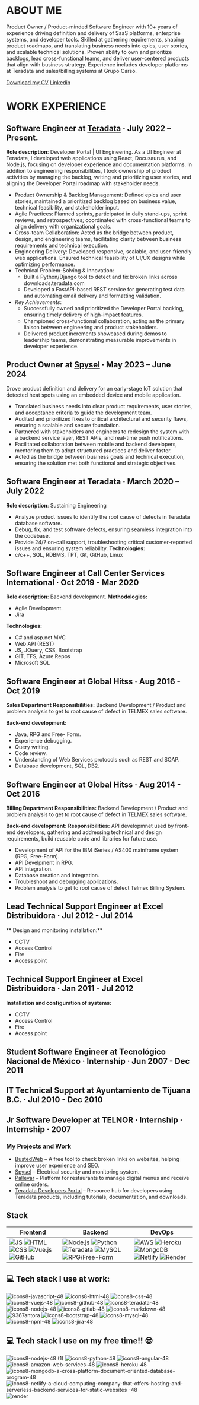 
# ABOUT ME 

Product Owner / Product-minded Software Engineer with 10+ years of experience driving definition and delivery of SaaS platforms, enterprise systems, and developer tools. Skilled at gathering requirements, shaping product roadmaps, and translating business needs into epics, user stories, and scalable technical solutions. Proven ability to own and prioritize backlogs, lead cross-functional teams, and deliver user-centered products that align with business strategy. Experience includes developer platforms at Teradata and sales/billing systems at Grupo Carso. 

<a href="https://github.com/ObedVega/ObedVega/blob/main/ObedVegaCV.pdf" download>Download my CV</a>
[Linkedin](https://www.linkedin.com/in/obedvega/)
# WORK EXPERIENCE  

## Software Engineer at [Teradata](https://www.teradata.com/) · July 2022 – Present. 

**Role description**: Developer Portal | UI Engineering. 
As a UI Engineer at Teradata, I developed web applications using React, Docusaurus, and Node.js, focusing on developer experience and documentation platforms. In addition to engineering responsibilities, I took ownership of product activities by managing the backlog, writing and prioritizing user stories, and aligning the Developer Portal roadmap with stakeholder needs. 

- Product Ownership & Backlog Management: Defined epics and user stories, maintained a prioritized backlog based on business value, technical feasibility, and stakeholder input. 
- Agile Practices: Planned sprints, participated in daily stand-ups, sprint reviews, and retrospectives; coordinated with cross-functional teams to align delivery with organizational goals. 
- Cross-team Collaboration: Acted as the bridge between product, design, and engineering teams, facilitating clarity between business requirements and technical execution. 
- Engineering Delivery: Developed responsive, scalable, and user-friendly web applications. Ensured technical feasibility of UI/UX designs while optimizing performance. 
- Technical Problem-Solving & Innovation: 
  - Built a Python/Django tool to detect and fix broken links across downloads.teradata.com 
  - Developed a FastAPI-based REST service for generating test data and automating email delivery and formatting validation. 
- *Key Achievements*: 
  - Successfully owned and prioritized the Developer Portal backlog, ensuring timely delivery of high-impact features. 
  - Championed cross-functional collaboration, acting as the primary liaison between engineering and product stakeholders. 
  - Delivered product increments showcased during demos to leadership teams, demonstrating measurable improvements in developer experience.
 
## Product Owner at [Spysel](https://spysel.com/) · May 2023 – June 2024  
Drove product definition and delivery for an early-stage IoT solution that detected heat spots using an embedded device and mobile application. 
- Translated business needs into clear product requirements, user stories, and acceptance criteria to guide the development team. 
- Audited and prioritized fixes to critical architectural and security flaws, ensuring a scalable and secure foundation. 
- Partnered with stakeholders and engineers to redesign the system with a backend service layer, REST APIs, and real-time push notifications. 
- Facilitated collaboration between mobile and backend developers, mentoring them to adopt structured practices and deliver faster. 
- Acted as the bridge between business goals and technical execution, ensuring the solution met both functional and strategic objectives. 

## Software Engineer at Teradata · March 2020 – July 2022 
**Role description**: Sustaining Engineering 
- Analyze product issues to identify the root cause of defects in Teradata database software. 
- Debug, fix, and test software defects, ensuring seamless integration into the codebase. 
- Provide 24/7 on-call support, troubleshooting critical customer-reported issues and ensuring system reliability. 
**Technologies:** 
- c/c++, SQL, RDBMS, TPT, Git, GitHub, Linux 

## Software Engineer at Call Center Services International · Oct 2019 - Mar 2020 
**Role description**: Backend development.
**Methodologies:**
- Agile Development.
- Jira 

**Technologies:**
- C# and asp.net MVC
- Web API (REST)
- JS, JQuery, CSS, Bootstrap 
- GIT, TFS, Azure Repos
- Microsoft SQL

## Software Engineer at Global Hitss · Aug 2016 - Oct 2019 
**Sales Department**
**Responsibilities:** Backend Development / Product and problem analysis to get to root cause of defect in TELMEX sales software.

**Back-end development:** 
- Java, RPG and Free- Form.
- Experience debugging.
- Query writing.
- Code review.
- Understanding of Web Services protocols such as REST and SOAP.
- Database development, SQL, DB2.

## Software Engineer at Global Hitss · Aug 2014 - Oct 2016 
**Billing Department**
**Responsibilities:** Backend Development / Product and problem analysis to get to root cause of defect in TELMEX sales software.

**Back-end development:** 
**Responsibilities:** API developmnet used by front-end developers, gathering and addressing technical and design requirements, build reusable code and libraries for future use.
- Development of API for the IBM iSeries / AS400 mainframe system (RPG, Free-Form).
- API Develpment in RPG.
- API integration.
- Database creation and integration.
- Troubleshoot and debugging applications.
- Problem analysis to get to root cause of defect Telmex Billing System.

## Lead Technical Support Engineer at Excel Distribuidora · Jul 2012 - Jul 2014
** Design and monitoring installation:**
- CCTV
- Access Control
- Fire
- Access point

## Technical Support Engineer at Excel Distribuidora · Jan 2011 - Jul 2012  
**Installation and configuration of systems:**
- CCTV
- Access Control
- Fire
- Access point

## Student Software Engineer at Tecnológico Nacional de México  · Internship · Jun 2007 - Dec 2011 

## IT Technical Support at Ayuntamiento de Tijuana B.C. · Jul 2010 - Dec 2010 

## Jr Software Developer at TELNOR · Internship · Internship · 2007 

### My Projects and Work

- <a href="https://www.bustedweb.me/" target="_blank">BustedWeb</a> – A free tool to check broken links on websites, helping improve user experience and SEO.
- [Spysel](https://spysel.com/) – Electrical security and monitoring system.
- [Pallevar](https://espallevar.com/) – Platform for restaurants to manage digital menus and receive online orders.
- [Teradata Developers Portal](https://developers.teradata.com/) – Resource hub for developers using Teradata products, including tutorials, documentation, and downloads.


## Stack
| Frontend | Backend | DevOps |
|----------|---------|--------|
| ![JS](https://github.com/ObedVega/ObedVega/assets/30850480/96bd6621-1d69-477c-a228-cb2d5c8470af) ![HTML](https://github.com/ObedVega/ObedVega/assets/30850480/0f972c5c-585b-4191-b35d-b8c9a25f0fb7) ![CSS](https://github.com/ObedVega/ObedVega/assets/30850480/2a75b7a1-623e-4c12-9a65-36217e843d0c) ![Vue.js](https://github.com/ObedVega/ObedVega/assets/30850480/cbfba895-b950-4302-9f08-4a24d577c64d) ![GitHub](https://github.com/ObedVega/ObedVega/assets/30850480/827c3e71-8d39-4e7c-81d1-5659bb2deaa2) | ![Node.js](https://github.com/ObedVega/ObedVega/assets/30850480/8b00e01c-3c92-4475-955f-dddca1166f0b) ![Python](https://github.com/ObedVega/ObedVega/assets/30850480/b031e941-e566-4e8f-b657-30f901caccaa) ![Teradata](https://github.com/ObedVega/ObedVega/assets/30850480/9de032be-6d75-4caf-9f3e-731b1419e60c) ![MySQL](https://github.com/ObedVega/ObedVega/assets/30850480/12ccd1e2-8ef5-4b2c-81d9-67f36f752983) ![RPG/Free-Form](https://github.com/ObedVega/ObedVega/assets/30850480/a612a4cd-a2a4-4d6f-93d8-4372210b0e84) | ![AWS](https://github.com/ObedVega/ObedVega/assets/30850480/58df44f9-5021-4336-9fb0-0469ab8dc635) ![Heroku](https://github.com/ObedVega/ObedVega/assets/30850480/4e7772fb-3266-4c71-a436-008ad8f815f1) ![MongoDB](https://github.com/ObedVega/ObedVega/assets/30850480/b7c6f373-d88a-4b94-8cd2-5dca89de777a) ![Netlify](https://github.com/ObedVega/ObedVega/assets/30850480/b31fe35c-82e7-4db6-993b-700573fde71f) ![Render](https://github.com/ObedVega/ObedVega/assets/30850480/bd399198-fb12-426f-8504-5eed6a97ca1c) |


## :computer: Tech stack I use at work:
![icons8-javascript-48](https://github.com/ObedVega/ObedVega/assets/30850480/96bd6621-1d69-477c-a228-cb2d5c8470af)
![icons8-html-48](https://github.com/ObedVega/ObedVega/assets/30850480/0f972c5c-585b-4191-b35d-b8c9a25f0fb7)
![icons8-css-48](https://github.com/ObedVega/ObedVega/assets/30850480/2a75b7a1-623e-4c12-9a65-36217e843d0c)
![icons8-vuejs-48](https://github.com/ObedVega/ObedVega/assets/30850480/cbfba895-b950-4302-9f08-4a24d577c64d)
![icons8-github-48](https://github.com/ObedVega/ObedVega/assets/30850480/827c3e71-8d39-4e7c-81d1-5659bb2deaa2)
![icons8-teradata-48](https://github.com/ObedVega/ObedVega/assets/30850480/9de032be-6d75-4caf-9f3e-731b1419e60c)
![icons8-nodejs-48](https://github.com/ObedVega/ObedVega/assets/30850480/8b00e01c-3c92-4475-955f-dddca1166f0b)
![icons8-gitlab-48](https://github.com/ObedVega/ObedVega/assets/30850480/d43c51af-a321-4ace-a390-11d33a18daca)
![icons8-markdown-48](https://github.com/ObedVega/ObedVega/assets/30850480/5968f8d1-4d6e-4deb-b21f-776cb853c045)
![9367antora](https://github.com/ObedVega/ObedVega/assets/30850480/a612a4cd-a2a4-4d6f-93d8-4372210b0e84)
![icons8-bootstrap-48](https://github.com/ObedVega/ObedVega/assets/30850480/5d4fe858-177b-47db-a08d-2cff83f37407)
![icons8-mysql-48](https://github.com/ObedVega/ObedVega/assets/30850480/12ccd1e2-8ef5-4b2c-81d9-67f36f752983)
![icons8-npm-48](https://github.com/ObedVega/ObedVega/assets/30850480/a8b92e18-f90f-4b26-8e48-9fe3609d18db)
![icons8-jira-48](https://github.com/ObedVega/ObedVega/assets/30850480/a136b700-c312-48bd-a556-1c9d1bc3411d)


## :computer:  Tech stack I use on my free time!! :sunglasses:
![icons8-nodejs-48 (1)](https://github.com/ObedVega/ObedVega/assets/30850480/5a1214e0-3ed6-40cd-b64c-30e68748b224)
![icons8-python-48](https://github.com/ObedVega/ObedVega/assets/30850480/b031e941-e566-4e8f-b657-30f901caccaa)
![icons8-angular-48](https://github.com/ObedVega/ObedVega/assets/30850480/c8578f56-c969-4dcd-9cf8-df539430bb50)
![icons8-amazon-web-services-48](https://github.com/ObedVega/ObedVega/assets/30850480/58df44f9-5021-4336-9fb0-0469ab8dc635)
![icons8-heroku-48](https://github.com/ObedVega/ObedVega/assets/30850480/4e7772fb-3266-4c71-a436-008ad8f815f1)
![icons8-mongodb-a-cross-platform-document-oriented-database-program-48](https://github.com/ObedVega/ObedVega/assets/30850480/b7c6f373-d88a-4b94-8cd2-5dca89de777a)
![icons8-netlify-a-cloud-computing-company-that-offers-hosting-and-serverless-backend-services-for-static-websites -48](https://github.com/ObedVega/ObedVega/assets/30850480/b31fe35c-82e7-4db6-993b-700573fde71f)
![render](https://github.com/ObedVega/ObedVega/assets/30850480/bd399198-fb12-426f-8504-5eed6a97ca1c)

